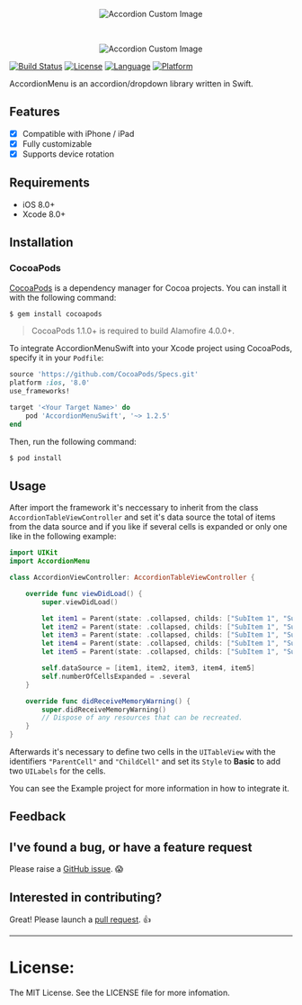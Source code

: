 <p align="center">
  <img src="https://github.com/Vkt0r/AccordionMenu/blob/master/logo.png" alt="Accordion Custom Image"/>
</p>


</br>

<p align="center">
  <img src="https://github.com/Vkt0r/AccordionMenu/blob/master/iPhones.png" alt="Accordion Custom Image"/>
</p>


[![Build Status](https://travis-ci.org/Vkt0r/AccordionMenu.svg?branch=master)](https://travis-ci.org/Vkt0r/AccordionMenu)
[![License](https://img.shields.io/badge/license-MIT-blue.svg?style=flat
            )](http://mit-license.org)
[![Language](http://img.shields.io/badge/language-swift-orange.svg?style=flat
             )](https://developer.apple.com/swift)
[![Platform](http://img.shields.io/badge/platform-ios-lightgrey.svg?style=flat
             )](https://developer.apple.com/resources/)

AccordionMenu is an accordion/dropdown library written in Swift.


## Features

- [x] Compatible with iPhone / iPad
- [x] Fully customizable
- [x] Supports device rotation

## Requirements

- iOS 8.0+
- Xcode 8.0+

## Installation

### CocoaPods

[CocoaPods](http://cocoapods.org) is a dependency manager for Cocoa projects. You can install it with the following command:

```bash
$ gem install cocoapods
```

> CocoaPods 1.1.0+ is required to build Alamofire 4.0.0+.

To integrate AccordionMenuSwift into your Xcode project using CocoaPods, specify it in your `Podfile`:

```ruby
source 'https://github.com/CocoaPods/Specs.git'
platform :ios, '8.0'
use_frameworks!

target '<Your Target Name>' do
    pod 'AccordionMenuSwift', '~> 1.2.5'
end
```

Then, run the following command:

```bash
$ pod install
```

## Usage

After import the framework it's neccessary to inherit from the class `AccordionTableViewController` and set it's data source the total of items from the data source and if you like if several cells is expanded or only one like in the following example:

```swift
import UIKit
import AccordionMenu

class AccordionViewController: AccordionTableViewController {

    override func viewDidLoad() {
        super.viewDidLoad()

        let item1 = Parent(state: .collapsed, childs: ["SubItem 1", "SubItem 2", "SubItem 3"], title: "Item 1")
        let item2 = Parent(state: .collapsed, childs: ["SubItem 1", "SubItem 2"], title: "Item 2")
        let item3 = Parent(state: .collapsed, childs: ["SubItem 1", "SubItem 2", "SubItem 3"], title: "Item 3")
        let item4 = Parent(state: .collapsed, childs: ["SubItem 1", "SubItem 2"], title: "Item 4")
        let item5 = Parent(state: .collapsed, childs: ["SubItem 1", "SubItem 2"], title: "Item 5")

        self.dataSource = [item1, item2, item3, item4, item5]
        self.numberOfCellsExpanded = .several
    }

    override func didReceiveMemoryWarning() {
        super.didReceiveMemoryWarning()
        // Dispose of any resources that can be recreated.
    }
}

```

Afterwards it's necessary to define two cells in the `UITableView` with the identifiers `"ParentCell"` and `"ChildCell"` and set its `Style` to **Basic** to add two `UILabels` for the cells.

You can see the Example project for more information in how to integrate it.

## Feedback

## I've found a bug, or have a feature request

Please raise a [GitHub issue](https://github.com/Vkt0r/AccordionMenu/issues). 😱

## Interested in contributing?

Great! Please launch a [pull request](https://github.com/Vkt0r/AccordionMenu/pulls). 👍

---------------------------------------

License:
=================
The MIT License. See the LICENSE file for more infomation.
